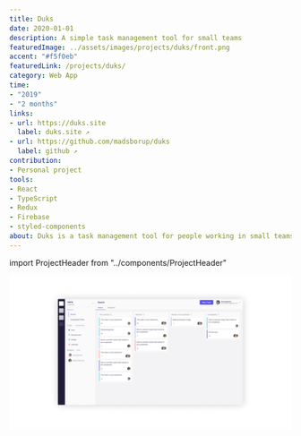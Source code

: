 ```yaml
---
title: Duks
date: 2020-01-01
description: A simple task management tool for small teams
featuredImage: ../assets/images/projects/duks/front.png
accent: "#f5f0eb"
featuredLink: /projects/duks/
category: Web App
time: 
- "2019"
- "2 months"
links: 
- url: https://duks.site
  label: duks.site ↗
- url: https://github.com/madsborup/duks
  label: github ↗
contribution: 
- Personal project
tools: 
- React
- TypeScript
- Redux
- Firebase
- styled-components
about: Duks is a task management tool for people working in small teams. With Duks people can create projects, invite people and manage flows (time-boxed groups of tasks).
---
```

import ProjectHeader from "../components/ProjectHeader"

<ProjectHeader project={props.pageContext.frontmatter} />

![](../assets/images/projects/duks/front.png)
